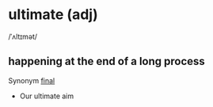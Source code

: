 # ultimate (adj)

/ˈʌltɪmət/

## happening at the end of a long process

Synonym [final](../f/final-adj.md#being-or-happening-at-the-end-of-a-series-of-events-actions-statements-etc)

- Our ultimate aim